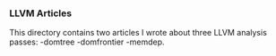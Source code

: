 ### LLVM Articles

This directory contains two articles I wrote about three LLVM analysis passes: -domtree -domfrontier -memdep.